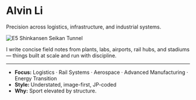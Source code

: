 # Alvin Li

Precision across logistics, infrastructure, and industrial systems.

![E5 Shinkansen Seikan Tunnel](/JPG_VID/innotrans3.png)


I write concise field notes from plants, labs, airports, rail hubs, and stadiums—
things built at scale and run with discipline.

---

- **Focus:** Logistics · Rail Systems · Aerospace · Advanced Manufacturing · Energy Transition
- **Style:** Understated, image-first, JP-coded
- **Why:** Sport elevated by structure.
